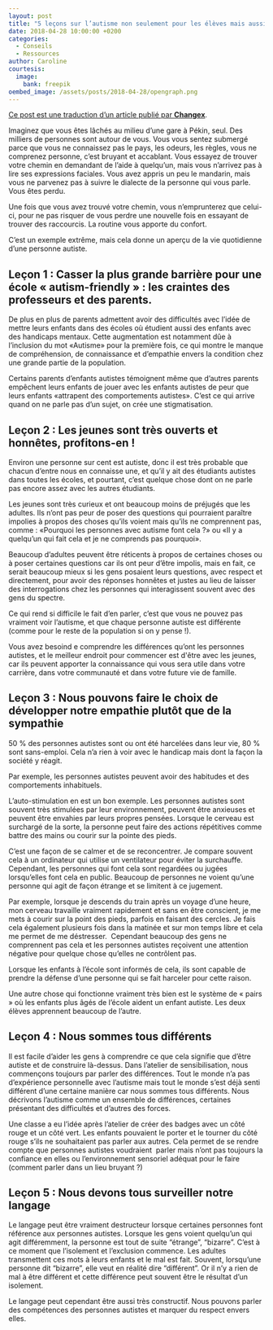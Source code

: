 ```yaml
---
layout: post
title: "5 leçons sur l’autisme non seulement pour les élèves mais aussi pour les enseignants"
date: 2018-04-28 10:00:00 +0200
categories:
  - Conseils
  - Ressources
author: Caroline
courtesis:
  image:
    bank: freepik
oembed_image: /assets/posts/2018-04-28/opengraph.png
---
```


<amp-img class="center" width="640" height="376" src="{{ site.amp_img_cache_url }}/assets/posts/2018-04-28/opengraph.png" alt="5 leçons sur l’autisme non seulement pour les élèves mais aussi pour les enseignants"></amp-img>

<div class="small"><a href="https://www.changex.org/blog/5-lessons-for-schools-about-autism-that-not-only-educators-should-learn/">Ce post est une traduction d’un article publié par <strong>Changex</strong></a>.</div>


Imaginez que vous êtes lâchés au milieu d’une gare à Pékin, seul. Des milliers de personnes sont autour de vous. Vous vous sentez submergé parce que vous ne connaissez pas le pays, les odeurs, les règles, vous ne comprenez personne, c’est bruyant et accablant. Vous essayez de trouver votre chemin en demandant de l’aide à quelqu’un, mais vous n’arrivez pas à lire ses expressions faciales. Vous avez appris un peu le mandarin, mais vous ne parvenez pas à suivre le dialecte de la personne qui vous parle. Vous êtes perdu.


Une fois que vous avez trouvé votre chemin, vous n’emprunterez que celui-ci, pour ne pas risquer de vous perdre une nouvelle fois en essayant de trouver des raccourcis. La routine vous apporte du confort. 


C’est un exemple extrême, mais cela donne un aperçu de la vie quotidienne d’une personne autiste.


## Leçon 1&nbsp;: Casser la plus grande barrière pour une école « autism-friendly »&nbsp;: les craintes des professeurs et des parents.


De plus en plus de parents admettent avoir des difficultés avec l’idée de mettre leurs enfants dans des écoles où étudient aussi des enfants avec des handicaps mentaux. Cette augmentation est notamment dûe à l’inclusion du mot «Autisme» pour la première fois, ce qui montre le manque de compréhension, de connaissance et d’empathie envers la condition chez une grande partie de la population.


Certains parents d’enfants autistes témoignent même que d’autres parents empêchent leurs enfants de jouer avec les enfants autistes de peur que leurs enfants «attrapent des comportements autistes». C’est ce qui arrive quand on ne parle pas d’un sujet, on crée une stigmatisation.


## Leçon 2&nbsp;: Les jeunes sont très ouverts et honnêtes, profitons-en !


Environ une personne sur cent est autiste, donc il est très probable que chacun d’entre nous en connaisse une, et qu’il y ait des étudiants autistes dans toutes les écoles, et pourtant, c’est quelque chose dont on ne parle pas encore assez avec les autres étudiants.


Les jeunes sont très curieux et ont beaucoup moins de préjugés que les adultes. Ils n’ont pas peur de poser des questions qui pourraient paraître impolies à propos des choses qu’ils voient mais qu’ils ne comprennent pas, comme&nbsp;: «Pourquoi les personnes avec autisme font cela ?» ou «Il y a quelqu’un qui fait cela et je ne comprends pas pourquoi».


Beaucoup d’adultes peuvent être réticents à propos de certaines choses ou à poser certaines questions car ils ont peur d’être impolis, mais en fait, ce serait beaucoup mieux si les gens posaient leurs questions, avec respect et directement, pour avoir des réponses honnêtes et justes au lieu de laisser des interrogations chez les personnes qui interagissent souvent avec des gens du spectre.


Ce qui rend si difficile le fait d’en parler, c’est que vous ne pouvez pas vraiment voir l’autisme, et que chaque personne autiste est différente (comme pour le reste de la population si on y pense !).


Vous avez besoind e comprendre les différences qu’ont les personnes autistes, et le meilleur endroit pour commencer est d'être avec les jeunes,
car ils peuvent apporter la connaissance qui vous sera utile dans votre carrière, dans votre communauté et dans votre future vie de famille.


## Leçon 3&nbsp;: Nous pouvons faire le choix de développer notre empathie plutôt que de la sympathie


50&nbsp;% des personnes autistes sont ou ont été harcelées dans leur vie, 80&nbsp;% sont sans-emploi. Cela n’a rien à voir avec le handicap mais dont la façon la société y réagit.

Par exemple, les personnes autistes peuvent avoir des habitudes et des comportements inhabituels.

L’auto-stimulation en est un bon exemple. Les personnes autistes sont souvent très stimulées par leur environnement, peuvent être anxieuses et peuvent être envahies par leurs propres pensées. Lorsque le cerveau est surchargé de la sorte, la personne peut faire des actions répétitives comme battre des mains ou courir sur la pointe des pieds.

C’est une façon de se calmer et de se reconcentrer. Je compare souvent cela à un ordinateur qui utilise un ventilateur pour éviter la surchauffe. Cependant, les personnes qui font cela sont regardées ou jugées lorsqu’elles font cela en public. Beaucoup de personnes ne voient qu’une personne qui agit de façon étrange et se limitent à ce jugement.

Par exemple, lorsque je descends du train après un voyage d’une heure, mon cerveau travaille vraiment rapidement et sans en être conscient, je me mets à courir sur la point des pieds, parfois en faisant des cercles. Je fais cela également plusieurs fois dans la matinée et sur mon temps libre et cela me permet de me déstresser.  Cependant beaucoup des gens ne comprennent pas cela et les personnes autistes reçoivent une attention négative pour quelque chose qu’elles ne contrôlent pas.

Lorsque les enfants à l’école sont informés de cela, ils sont capable de prendre la défense d’une personne qui se fait harceler pour cette raison.

Une autre chose qui fonctionne vraiment très bien est le système de « pairs » où les enfants plus âgés de l’école aident un enfant autiste. Les deux élèves apprennent beaucoup de l’autre. 


## Leçon 4&nbsp;: Nous sommes tous différents


Il est facile d’aider les gens à comprendre ce que cela signifie que d’être autiste et de construire là-dessus. Dans l’atelier de sensibilisation, nous commençons toujours par parler des différences. Tout le monde n’a pas d’expérience personnelle avec l’autisme mais tout le monde s’est déjà senti différent d’une certaine manière car nous sommes tous différents. Nous décrivons l’autisme comme un ensemble de différences, certaines présentant des difficultés et d’autres des forces. 

Une classe a eu l’idée après l’atelier de créer des badges avec un côté rouge et un côté vert. Les enfants pouvaient le porter et le tourner du côté rouge s’ils ne souhaitaient pas parler aux autres. Cela permet de se rendre compte que personnes autistes voudraient  parler mais n’ont pas toujours la confiance en elles ou l’environnement sensoriel adéquat pour le faire (comment parler dans un lieu bruyant ?)


## Leçon 5&nbsp;: Nous devons tous surveiller notre langage


Le langage peut être vraiment destructeur lorsque certaines personnes font référence aux personnes autistes. Lorsque les gens voient quelqu’un qui agit différemment, la personne est tout de suite “étrange”, “bizarre”. C’est à ce moment que l’isolement et l’exclusion commence. Les adultes transmettent ces mots à leurs enfants et le mal est fait. Souvent, lorsqu’une personne dit “bizarre”, elle veut en réalité dire “différent”. Or il n’y a rien de mal à être différent et cette différence peut souvent être le résultat d’un isolement. 

Le langage peut cependant être aussi très constructif. Nous pouvons parler des compétences des personnes autistes et marquer du respect envers elles.
